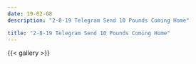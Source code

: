 ```yaml
---
date: 19-02-08
description: "2-8-19 Telegram Send 10 Pounds Coming Home"

title: "2-8-19 Telegram Send 10 Pounds Coming Home"
---
```

{{< gallery >}}
